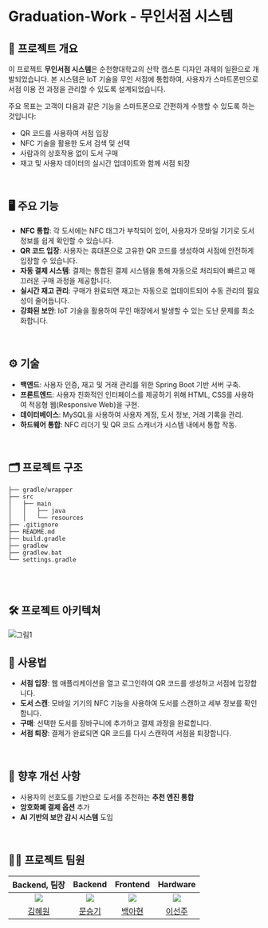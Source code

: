 # Graduation-Work - 무인서점 시스템

## 📕 프로젝트 개요

이 프로젝트 **무인서점 시스템**은 순천향대학교의 산학 캡스톤 디자인 과제의 일환으로 개발되었습니다. 본 시스템은 IoT 기술을 무인 서점에 통합하여, 사용자가 스마트폰만으로 서점 이용 전 과정을 관리할 수 있도록 설계되었습니다.

주요 목표는 고객이 다음과 같은 기능을 스마트폰으로 간편하게 수행할 수 있도록 하는 것입니다:
- QR 코드를 사용하여 서점 입장
- NFC 기술을 활용한 도서 검색 및 선택
- 사람과의 상호작용 없이 도서 구매
- 재고 및 사용자 데이터의 실시간 업데이트와 함께 서점 퇴장
<br>

## 🖥️ 주요 기능

- **NFC 통합**: 각 도서에는 NFC 태그가 부착되어 있어, 사용자가 모바일 기기로 도서 정보를 쉽게 확인할 수 있습니다.
- **QR 코드 입장**: 사용자는 휴대폰으로 고유한 QR 코드를 생성하여 서점에 안전하게 입장할 수 있습니다.
- **자동 결제 시스템**: 결제는 통합된 결제 시스템을 통해 자동으로 처리되어 빠르고 매끄러운 구매 과정을 제공합니다.
- **실시간 재고 관리**: 구매가 완료되면 재고는 자동으로 업데이트되어 수동 관리의 필요성이 줄어듭니다.
- **강화된 보안**: IoT 기술을 활용하여 무인 매장에서 발생할 수 있는 도난 문제를 최소화합니다.
<br>

## ⚙ 기술

- **백엔드**: 사용자 인증, 재고 및 거래 관리를 위한 Spring Boot 기반 서버 구축.
- **프론트엔드**: 사용자 친화적인 인터페이스를 제공하기 위해 HTML, CSS를 사용하여 적응형 웹(Responsive Web)을 구현.
- **데이터베이스**: MySQL을 사용하여 사용자 계정, 도서 정보, 거래 기록을 관리.
- **하드웨어 통합**: NFC 리더기 및 QR 코드 스캐너가 시스템 내에서 통합 작동.
<br>

## 🗂️ 프로젝트 구조

```plaintext
├── gradle/wrapper
├── src
│   ├── main
│   │   ├── java
│   │   └── resources
├── .gitignore
├── README.md
├── build.gradle
├── gradlew
├── gradlew.bat
└── settings.gradle
```
<br><br>

## 🛠️ 프로젝트 아키텍쳐

![그림1](https://github.com/user-attachments/assets/e7e005fa-5caf-4f9f-8637-d97405f01178)
<br>

## 🛒 사용법

- **서점 입장**: 웹 애플리케이션을 열고 로그인하여 QR 코드를 생성하고 서점에 입장합니다.
- **도서 스캔**: 모바일 기기의 NFC 기능을 사용하여 도서를 스캔하고 세부 정보를 확인합니다.
- **구매**: 선택한 도서를 장바구니에 추가하고 결제 과정을 완료합니다.
- **서점 퇴장**: 결제가 완료되면 QR 코드를 다시 스캔하여 서점을 퇴장합니다.
<br>

## 🤔 향후 개선 사항

- 사용자의 선호도를 기반으로 도서를 추천하는 **추천 엔진 통합**
- **암호화폐 결제 옵션** 추가
- **AI 기반의 보안 감시 시스템** 도입
<br>

## 💁‍♂️ 프로젝트 팀원

|Backend, 팀장|Backend|Frontend|Hardware|
|:---:|:---:|:---:|:---:|
| ![](https://github.com/Hyewon-Kim.png?size=120) | ![](https://github.com/seunggi-coding.png?size=120) | ![](https://github.com/ahyeonbaek.png?size=120) | ![](https://github.com/2seonju.png?size=120) |
|[김혜원](https://github.com/Hyewon-Kim)|[문승기](https://github.com/seunggi-coding)|[백아현](https://github.com/ahyeonbaek)|[이선주](https://github.com/2seonju)|
